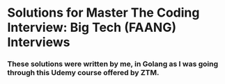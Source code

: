 # Solutions for Master The Coding Interview: Big Tech (FAANG) Interviews

### These solutions were written by me, in Golang as I was going through this Udemy course offered by ZTM.